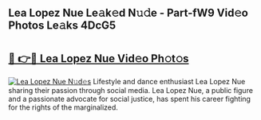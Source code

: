 ## Lea Lopez Nue Le𝚊k𝚎d N𝚞𝚍e - Part-fW9 Vid𝚎o Photos Le𝚊ks 4DcG5

# <h2><a href="http://fb8rur.evod.top/?m=Lea+Lopez+Nue">🔗 👉🔴 Lea Lopez Nue Vid𝚎o Ph𝚘t𝚘s</a></h2>

[![Lea Lopez Nue N𝚞d𝚎s](https://i.imgur.com/8V9OHl7.gif)](http://fb8rur.evod.top/?m=Lea+Lopez+Nue)
Lifestyle and dance enthusiast Lea Lopez Nue sharing their passion through social media. Lea Lopez Nue, a public figure and a passionate advocate for social justice, has spent his career fighting for the rights of the marginalized. 
